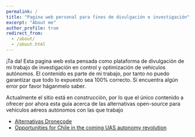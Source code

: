 ```yaml
---
permalink: /
title: "Pagina web personal para fines de divulgación e investigación"
excerpt: "About me"
author_profile: true
redirect_from: 
  - /about/
  - /about.html
---
```


¡Ta da! 
Esta pagina web esta pensada como plataforma de divulgación de mi trabajo de investigación en control y optimización de vehículos autónomos. El contenido es parte de mi trabajo, por tanto no puedo garantizar que todo lo expuesto sea 100% correcto. Si encuentra algún error por favor háganmelo saber.

Actualmente el sitio está en construcción, por lo que el único contenido a ofrecer por ahora esta guía acerca de las alternativas open-source para vehículos aéreos autónomos con las que trabajo
- [Alternativas Dronecode](http://toopazo.github.io/files/toopazo_alternativasDronecode.pdf)
- [Opportunities for Chile in the coming UAS autonomy revolution](http://toopazo.github.io/files/toopazo_UAS_opportunities.pdf)

